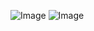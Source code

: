 ![Image](https://github.com/user-attachments/assets/d4a87bce-3244-4aa3-86dc-1a94cd08a166)
![Image](https://github.com/user-attachments/assets/66582d2a-eda9-4cef-b801-61f15ce17def)
